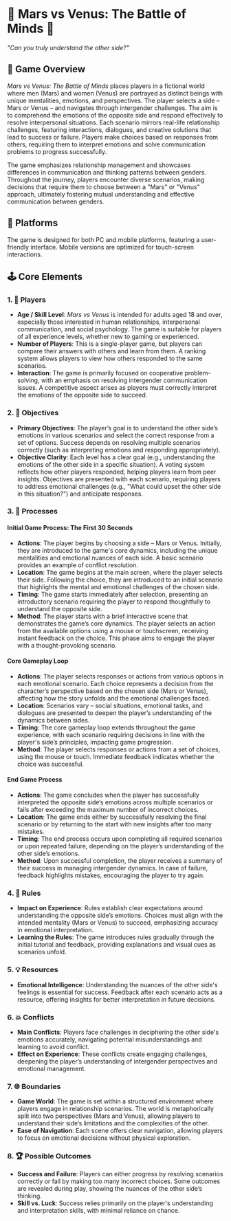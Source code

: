 # 🌌 Mars vs Venus: The Battle of Minds 🌌

*"Can you truly understand the other side?"*

## 🧠 Game Overview
*Mars vs Venus: The Battle of Minds* places players in a fictional world where men (Mars) and women (Venus) are portrayed as distinct beings with unique mentalities, emotions, and perspectives. The player selects a side – Mars or Venus – and navigates through intergender challenges. The aim is to comprehend the emotions of the opposite side and respond effectively to resolve interpersonal situations. Each scenario mirrors real-life relationship challenges, featuring interactions, dialogues, and creative solutions that lead to success or failure. Players make choices based on responses from others, requiring them to interpret emotions and solve communication problems to progress successfully.

The game emphasizes relationship management and showcases differences in communication and thinking patterns between genders. Throughout the journey, players encounter diverse scenarios, making decisions that require them to choose between a "Mars" or "Venus" approach, ultimately fostering mutual understanding and effective communication between genders.

## 📱 Platforms
The game is designed for both PC and mobile platforms, featuring a user-friendly interface. Mobile versions are optimized for touch-screen interactions.

## 🕹️ Core Elements

### 1. 👥 Players
- **Age / Skill Level**: *Mars vs Venus* is intended for adults aged 18 and over, especially those interested in human relationships, interpersonal communication, and social psychology. The game is suitable for players of all experience levels, whether new to gaming or experienced.
- **Number of Players**: This is a single-player game, but players can compare their answers with others and learn from them. A ranking system allows players to view how others responded to the same scenarios.
- **Interaction**: The game is primarily focused on cooperative problem-solving, with an emphasis on resolving intergender communication issues. A competitive aspect arises as players must correctly interpret the emotions of the opposite side to succeed.

### 2. 🎯 Objectives
- **Primary Objectives**: The player’s goal is to understand the other side’s emotions in various scenarios and select the correct response from a set of options. Success depends on resolving multiple scenarios correctly (such as interpreting emotions and responding appropriately).
- **Objective Clarity**: Each level has a clear goal (e.g., understanding the emotions of the other side in a specific situation). A voting system reflects how other players responded, helping players learn from peer insights. Objectives are presented with each scenario, requiring players to address emotional challenges (e.g., "What could upset the other side in this situation?") and anticipate responses.

### 3. 🔄 Processes
#### Initial Game Process: The First 30 Seconds
- **Actions**: The player begins by choosing a side – Mars or Venus. Initially, they are introduced to the game's core dynamics, including the unique mentalities and emotional nuances of each side. A basic scenario provides an example of conflict resolution.
- **Location**: The game begins at the main screen, where the player selects their side. Following the choice, they are introduced to an initial scenario that highlights the mental and emotional challenges of the chosen side.
- **Timing**: The game starts immediately after selection, presenting an introductory scenario requiring the player to respond thoughtfully to understand the opposite side.
- **Method**: The player starts with a brief interactive scene that demonstrates the game’s core dynamics. The player selects an action from the available options using a mouse or touchscreen, receiving instant feedback on the choice. This phase aims to engage the player with a thought-provoking scenario.
  
#### Core Gameplay Loop
- **Actions**: The player selects responses or actions from various options in each emotional scenario. Each choice represents a decision from the character’s perspective based on the chosen side (Mars or Venus), affecting how the story unfolds and the emotional challenges faced.
- **Location**: Scenarios vary – social situations, emotional tasks, and dialogues are presented to deepen the player’s understanding of the dynamics between sides.
- **Timing**: The core gameplay loop extends throughout the game experience, with each scenario requiring decisions in line with the player's side’s principles, impacting game progression.
- **Method**: The player selects responses or actions from a set of choices, using the mouse or touch. Immediate feedback indicates whether the choice was successful.
  
#### End Game Process
- **Actions**: The game concludes when the player has successfully interpreted the opposite side’s emotions across multiple scenarios or fails after exceeding the maximum number of incorrect choices.
- **Location**: The game ends either by successfully resolving the final scenario or by returning to the start with new insights after too many mistakes.
- **Timing**: The end process occurs upon completing all required scenarios or upon repeated failure, depending on the player’s understanding of the other side’s emotions.
- **Method**: Upon successful completion, the player receives a summary of their success in managing intergender dynamics. In case of failure, feedback highlights mistakes, encouraging the player to try again.

### 4. 📜 Rules
- **Impact on Experience**: Rules establish clear expectations around understanding the opposite side’s emotions. Choices must align with the intended mentality (Mars or Venus) to succeed, emphasizing accuracy in emotional interpretation.
- **Learning the Rules**: The game introduces rules gradually through the initial tutorial and feedback, providing explanations and visual cues as scenarios unfold.

### 5. 💡 Resources
- **Emotional Intelligence**: Understanding the nuances of the other side's feelings is essential for success. Feedback after each scenario acts as a resource, offering insights for better interpretation in future decisions.

### 6. 💥 Conflicts
- **Main Conflicts**: Players face challenges in deciphering the other side's emotions accurately, navigating potential misunderstandings and learning to avoid conflict.
- **Effect on Experience**: These conflicts create engaging challenges, deepening the player’s understanding of intergender perspectives and emotional management.

### 7. 🌐 Boundaries
- **Game World**: The game is set within a structured environment where players engage in relationship scenarios. The world is metaphorically split into two perspectives (Mars and Venus), allowing players to understand their side’s limitations and the complexities of the other.
- **Ease of Navigation**: Each scene offers clear navigation, allowing players to focus on emotional decisions without physical exploration.

### 8. 🏆 Possible Outcomes
- **Success and Failure**: Players can either progress by resolving scenarios correctly or fail by making too many incorrect choices. Some outcomes are revealed during play, showing the nuances of the other side’s thinking.
- **Skill vs. Luck**: Success relies primarily on the player's understanding and interpretation skills, with minimal reliance on chance.
